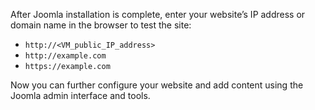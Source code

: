 After Joomla installation is complete, enter your website’s IP address or domain name in the browser to test the site:

* `http://<VM_public_IP_address>`
* `http://example.com`
* `https://example.com`

Now you can further configure your website and add content using the Joomla admin interface and tools.